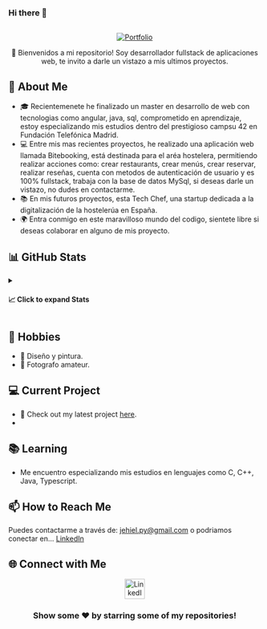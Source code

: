 ### Hi there 👋
<!-- Welcome Section -->
<p align="center">
  <img src="" alt="">
</p>

<p align="center">
  <a href="https://jehiell.github.io/" target="_blank"><img src="https://img.shields.io/badge/Portfolio-Check%20it%20out!-brightgreen?style=for-the-badge" alt="Portfolio"></a>
</p>

<p align="center">
  🚀 Bienvenidos a mi repositorio! Soy desarrollador fullstack de aplicaciones web, te invito a darle un vistazo a mis ultimos proyectos.</p>

<!-- About Me Section -->
## 💬 About Me

- 🎓 Recientemenete he finalizado un master en desarrollo de web con tecnologias como angular, java, sql, comprometido en aprendizaje, estoy especializando mis estudios dentro del prestigioso campsu 42 en Fundación Telefónica Madrid.
- 💻 Entre mis mas recientes proyectos, he realizado una aplicación web llamada Bitebooking, está destinada para el aréa hostelera, permitiendo realizar acciones como: crear restaurants, crear menús, crear reservar, realizar reseñas, cuenta con metodos de autenticación de usuario y es 100% fullstack, trabaja con la base de datos MySql, si deseas darle un vistazo, no dudes en contactarme.
- 📚 En mis futuros proyectos, esta Tech Chef, una startup dedicada a la digitalización de la hostelerúa en España.
- 🌍 Entra conmigo en este maravilloso mundo del codigo, sientete libre si deseas colaborar en alguno de mis proyecto.

<!-- GitHub Stats Section -->
## 📊 GitHub Stats

<details>
  <summary><h4>📈 Click to expand Stats</h4></summary>

  <p align="center">
    <img src="https://github-readme-stats.vercel.app/api/top-langs/?username=jehiell&layout=compact&theme=algolia&hide_border=true" alt="Top Languages">
  </p>
  <p align="center">
    <img src="https://github-readme-stats.vercel.app/api?username=jehiell&show_icons=true&hide_border=true&theme=algolia" alt="GitHub Stats">
  </p>
</details>

<!-- Hobbies Section -->
## 📅 Hobbies

- 🎨 Diseño y pintura.
- 📸 Fotografo amateur.

<!-- Current Project Section -->
## 💻 Current Project
      
- 🔗 Check out my latest project [here](https://github.com/JehielL/bitebooking-frontend).
- 

<!-- Learning Section -->
## 📚 Learning

- Me encuentro especializando mis estudios en lenguajes como C, C++, Java, Typescript.

<!-- How to Reach Me Section -->
## 📫 How to Reach Me

Puedes contactarme a través de: [jehiel.py@gmail.com](mailto:jehiel.py@gmail.com) o podriamos conectar en... [LinkedIn](https://www.linkedin.com/in/vcodrean/)

<!-- Social Media Section -->
## 🌐 Connect with Me

<div align="center">
  <a href="https://www.linkedin.com/in/jehiel-linarez/" target="_blank" ><img src="https://raw.githubusercontent.com/Raymo111/Raymo111/master/socials/linkedin.png" height="40em" alt="LinkedIn"></a>
</div>

<div align="center">
  <h3>Show some ❤️ by starring some of my repositories!</h3>
</div>

<!-- Footer Section -->

<!--
**JehielL/jehielL** is a ✨ _special_ ✨ repository because its `README.md` (this file) appears on your GitHub profile.

Here are some ideas to get you started:

- 🔭 I’m currently working on ...
- 🌱 I’m currently learning ...
- 👯 I’m looking to collaborate on ...
- 🤔 I’m looking for help with ...
- 💬 Ask me about ...
- 📫 How to reach me: ...
- 😄 Pronouns: ...
- ⚡ Fun fact: ...
-->
